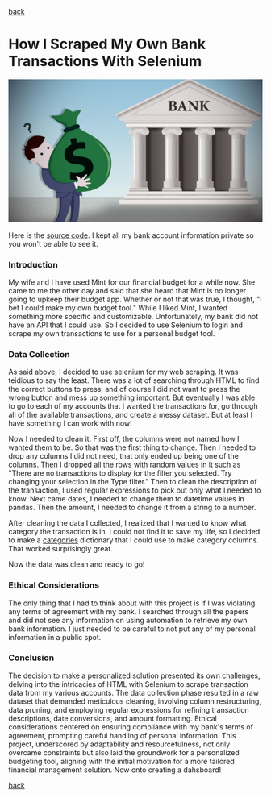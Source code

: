[back](../)

# How I Scraped My Own Bank Transactions With Selenium

![alt text](./pictures/bank-logo.jpg)

Here is the [source code](https://github.com/gmspringer32/personal-budget-tool/tree/main/scraper). I kept all my bank account information private so you won't be able to see it.

### Introduction

My wife and I have used Mint for our financial budget for a while now. She came to me the other day and said that she heard that Mint is no longer going to upkeep their budget app. Whether or not that was true, I thought, "I bet I could make my own budget tool." While I liked Mint, I wanted something more specific and customizable. Unfortunately, my bank did not have an API that I could use. So I decided to use Selenium to login and scrape my own transactions to use for a personal budget tool.

### Data Collection

As said above, I decided to use selenium for my web scraping. It was teidious to say the least. There was a lot of searching through HTML to find the correct buttons to press, and of course I did not want to press the wrong button and mess up something important. But eventually I was able to go to each of my accounts that I wanted the transactions for, go through all of the available transactions, and create a messy dataset. But at least I have something I can work with now!

Now I needed to clean it. First off, the columns were not named how I wanted them to be. So that was the first thing to change. Then I needed to drop any columns I did not need, that only ended up being one of the columns. Then I dropped all the rows with random values in it such as "There are no transactions to display for the filter you selected. Try changing your selection in the Type filter." Then to clean the description of the transaction, I used regular expressions to pick out only what I needed to know. Next came dates, I needed to change them to datetime values in pandas. Then the amount, I needed to change it from a string to a number.

After cleaning the data I collected, I realized that I wanted to know what category the transaction is in. I could not find it to save my life, so I decided to make a [categories](https://github.com/gmspringer32/personal-budget-tool/blob/main/scraper/categories.py) dictionary that I could use to make category columns. That worked surprisingly great.

Now the data was clean and ready to go!

### Ethical Considerations

The only thing that I had to think about with this project is if I was violating any terms of agreement with my bank. I searched through all the papers and did not see any information on using automation to retrieve my own bank information. I just needed to be careful to not put any of my personal information in a public spot.

### Conclusion

The decision to make a personalized solution presented its own challenges, delving into the intricacies of HTML with Selenium to scrape transaction data from my various accounts. The data collection phase resulted in a raw dataset that demanded meticulous cleaning, involving column restructuring, data pruning, and employing regular expressions for refining transaction descriptions, date conversions, and amount formatting. Ethical considerations centered on ensuring compliance with my bank's terms of agreement, prompting careful handling of personal information. This project, underscored by adaptability and resourcefulness, not only overcame constraints but also laid the groundwork for a personalized budgeting tool, aligning with the initial motivation for a more tailored financial management solution. Now onto creating a dahsboard!

[back](../)
